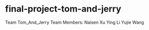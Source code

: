 # final-project-tom-and-jerry
Team Tom_And_Jerry
Team Members: Naisen Xu
              Ying Li
              Yujie Wang
